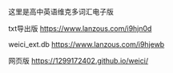 这里是高中英语维克多词汇电子版

txt导出版 https://www.lanzous.com/i9hjn0d

weici_ext.db https://www.lanzous.com/i9hjewb

网页版 https://1299172402.github.io/weici/
